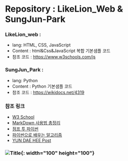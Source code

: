 # Repository  : LikeLion_Web & SungJun-Park
### LikeLion_web :
  * lang: HTML, CSS, JavaScript
  * Content : html&Css&JavaScript 복합 기본샘플 코드
  * 참조 코드 : https://www.w3schools.com/js
  
### SungJun_Park :
  * lang: Python
  * Content : Python 기본샘플 코드
  * 참조 코드 : https://wikidocs.net/4319

### 참조 링크
  * [W3 School](https://www.w3schools.com/js)
  * [MarkDown 사용법 총정리](https://heropy.blog/2017/09/30/markdown/)
  * [점프 투 파이썬](https://wikidocs.net/4319)
  * [파이썬으로 배우는 알고리즘](https://wikidocs.net/1744)
  * [YUN DAE HEE Post](https://076923.github.io/posts/#Python-Tkinter)
### ![Title](likelion_web/html/.jpg){: width="100" height="100"}
  
